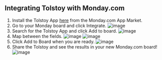 ## Integrating Tolstoy with Monday.com

1. Install the Tolstoy App [here](https://monday.com/marketplace/120) from the Monday.com App Market.
2. Go to your Monday board and click Integrate.
   ![image](https://github.com/user-attachments/assets/09be1e20-9a3b-4571-8381-a1bcfdf042d2)
3. Search for the Tolstoy App and click Add to board.
   ![image](https://github.com/user-attachments/assets/d8cbefa4-f66d-4935-916b-beca8cd87ecd)
4. Map between the fields.
   ![image](https://github.com/user-attachments/assets/6aa70907-316b-4dbd-b89e-c06ff21868ed)
   ![image](https://github.com/user-attachments/assets/89596bee-8ab7-4a63-89ad-d32e865f2830)
5. Click Add to Board when you are ready.
   ![image](https://github.com/user-attachments/assets/1f34f96f-e030-4142-8302-8668736fcbd9)
6. Share the Tolstoy and see the results in your new Monday.com board!
   ![image](https://github.com/user-attachments/assets/36376b0d-1980-490d-8f05-668b3cbf0c04)
